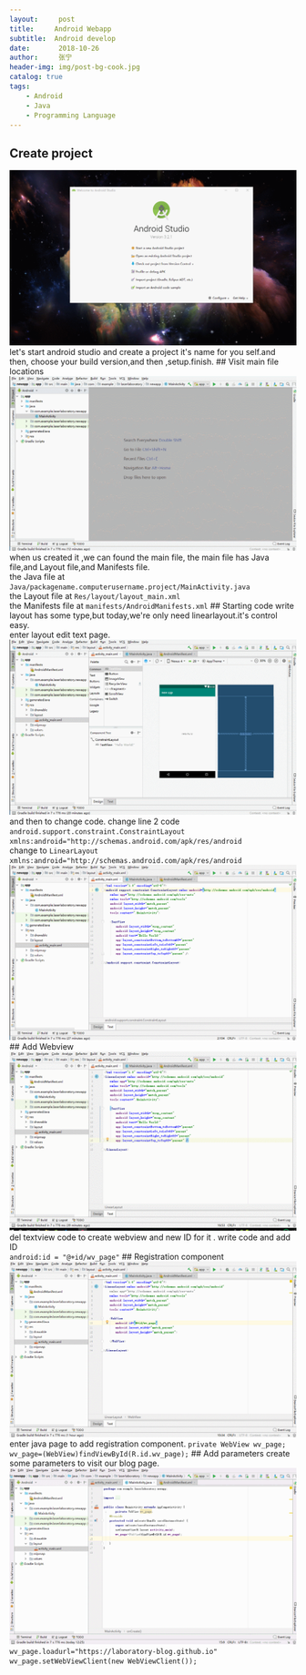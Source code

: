 ```yaml
---
layout:     post
title:     Android Webapp
subtitle:  Android develop 
date:       2018-10-26  
author:     张宁
header-img: img/post-bg-cook.jpg
catalog: true
tags:
    - Android
    - Java
    - Programming Language
---
```

## Create project
<img src='/img/android-webapp-create-project.gif'>
<br>
let's start android studio and create a project it's name for you self.and then, choose your build version,and then ,setup.finish.
## Visit main file locations
<img src='/img/android-webapp-visit-location.gif'>
<br>
when us created it ,we can found the main file,  the main file has  Java file,and Layout file,and Manifests file.
<br>
the Java file at  <code>Java/packagename.computerusername.project/MainActivity.java</code>
<br>
the Layout file at <code>Res/layout/layout_main.xml</code>
<br>
the Manifests file at <code>manifests/AndroidManifests.xml</code>
## Starting code write
layout has some type,but today,we're only need linearlayout.it's control easy.
<br>
enter layout edit text page.
<img src='/img/android-webapp-choose-layoutfile.gif'>
and then to change code.
change line 2 code<br><code>android.support.constraint.ConstraintLayout xmlns:android="http://schemas.android.com/apk/res/android</code><br>
change to 
<code>LinearLayout xmlns:android="http://schemas.android.com/apk/res/android</code>
<img src='/img/android-webapp-change-layout.gif'>
## Add Webview
<img src="/img/android-webapp-create-webviewid.gif">
del textview code to create webview and new ID for it .
write code and add ID <br> <code>android:id = "@+id/wv_page"</code>
## Registration component
<img src="/img/android-webapp-registration-component.gif">
enter java page to add registration component.
<code>private WebView wv_page;</code><br>
<code>wv_page=(WebView)findViewById(R.id.wv_page);</code>
## Add parameters
create some parameters to visit our blog page.
<img src='/img/android-webapp-add-parameters.gif'>
<code>wv_page.loadurl="https://laboratory-blog.github.io"</code>
<br>
<code>wv_page.setWebViewClient(new WebViewClient());</code>
